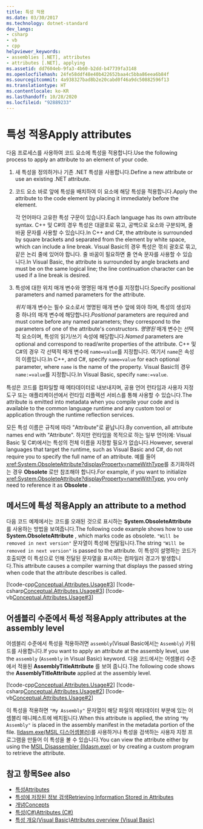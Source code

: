 ```yaml
---
title: 특성 적용
ms.date: 03/30/2017
ms.technology: dotnet-standard
dev_langs:
- csharp
- vb
- cpp
helpviewer_keywords:
- assemblies [.NET], attributes
- attributes [.NET], applying
ms.assetid: dd7604eb-9fa3-4b60-b2dd-b47739fa3148
ms.openlocfilehash: 24fe58ddf48e40b422652baa4c5bba86eea6b84f
ms.sourcegitcommit: 4a938327bad8b2e20cabd0f46a9dc50882596f13
ms.translationtype: HT
ms.contentlocale: ko-KR
ms.lasthandoff: 10/28/2020
ms.locfileid: "92889233"
---
```

# <a name="apply-attributes"></a><span data-ttu-id="391f7-102">특성 적용</span><span class="sxs-lookup"><span data-stu-id="391f7-102">Apply attributes</span></span>

<span data-ttu-id="391f7-103">다음 프로세스를 사용하여 코드 요소에 특성을 적용합니다.</span><span class="sxs-lookup"><span data-stu-id="391f7-103">Use the following process to apply an attribute to an element of your code.</span></span>

1. <span data-ttu-id="391f7-104">새 특성을 정의하거나 기존 .NET 특성을 사용합니다.</span><span class="sxs-lookup"><span data-stu-id="391f7-104">Define a new attribute or use an existing .NET attribute.</span></span>

2. <span data-ttu-id="391f7-105">코드 요소 바로 앞에 특성을 배치하여 이 요소에 해당 특성을 적용합니다.</span><span class="sxs-lookup"><span data-stu-id="391f7-105">Apply the attribute to the code element by placing it immediately before the element.</span></span>

     <span data-ttu-id="391f7-106">각 언어마다 고유한 특성 구문이 있습니다.</span><span class="sxs-lookup"><span data-stu-id="391f7-106">Each language has its own attribute syntax.</span></span> <span data-ttu-id="391f7-107">C++ 및 C#의 경우 특성은 대괄호로 묶고, 공백으로 요소와 구분되며, 줄 바꿈 문자를 사용할 수 있습니다.</span><span class="sxs-lookup"><span data-stu-id="391f7-107">In C++ and C#, the attribute is surrounded by square brackets and separated from the element by white space, which can include a line break.</span></span> <span data-ttu-id="391f7-108">Visual Basic의 경우 특성은 꺾쇠 괄호로 묶고, 같은 논리 줄에 있어야 합니다. 줄 바꿈이 필요하면 줄 연속 문자를 사용할 수 있습니다.</span><span class="sxs-lookup"><span data-stu-id="391f7-108">In Visual Basic, the attribute is surrounded by angle brackets and must be on the same logical line; the line continuation character can be used if a line break is desired.</span></span>

3. <span data-ttu-id="391f7-109">특성에 대한 위치 매개 변수와 명명된 매개 변수를 지정합니다.</span><span class="sxs-lookup"><span data-stu-id="391f7-109">Specify positional parameters and named parameters for the attribute.</span></span>

     <span data-ttu-id="391f7-110">*위치* 매개 변수는 필수 요소로서 명명된 매개 변수 앞에 와야 하며, 특성의 생성자 중 하나의 매개 변수에 해당합니다.</span><span class="sxs-lookup"><span data-stu-id="391f7-110">*Positional* parameters are required and must come before any named parameters; they correspond to the parameters of one of the attribute's constructors.</span></span> <span data-ttu-id="391f7-111">*명명된* 매개 변수는 선택적 요소이며, 특성의 읽기/쓰기 속성에 해당합니다.</span><span class="sxs-lookup"><span data-stu-id="391f7-111">*Named* parameters are optional and correspond to read/write properties of the attribute.</span></span> <span data-ttu-id="391f7-112">C++ 및 C#의 경우 각 선택적 매개 변수에 `name=value`를 지정합니다. 여기서 `name`은 속성의 이름입니다.</span><span class="sxs-lookup"><span data-stu-id="391f7-112">In C++, and C#, specify `name=value` for each optional parameter, where `name` is the name of the property.</span></span> <span data-ttu-id="391f7-113">Visual Basic의 경우 `name:=value`를 지정합니다.</span><span class="sxs-lookup"><span data-stu-id="391f7-113">In Visual Basic, specify `name:=value`.</span></span>

 <span data-ttu-id="391f7-114">특성은 코드를 컴파일할 때 메타데이터로 내보내지며, 공용 언어 런타임과 사용자 지정 도구 또는 애플리케이션에서 런타임 리플렉션 서비스를 통해 사용할 수 있습니다.</span><span class="sxs-lookup"><span data-stu-id="391f7-114">The attribute is emitted into metadata when you compile your code and is available to the common language runtime and any custom tool or application through the runtime reflection services.</span></span>

 <span data-ttu-id="391f7-115">모든 특성 이름은 규칙에 따라 "Attribute"로 끝납니다.</span><span class="sxs-lookup"><span data-stu-id="391f7-115">By convention, all attribute names end with "Attribute".</span></span> <span data-ttu-id="391f7-116">하지만 런타임을 목적으로 하는 일부 언어(예: Visual Basic 및 C#)에서는 특성의 전체 이름을 지정할 필요가 없습니다.</span><span class="sxs-lookup"><span data-stu-id="391f7-116">However, several languages that target the runtime, such as Visual Basic and C#, do not require you to specify the full name of an attribute.</span></span> <span data-ttu-id="391f7-117">예를 들어 <xref:System.ObsoleteAttribute?displayProperty=nameWithType>를 초기화하려는 경우 **Obsolete** 로만 참조해야 합니다.</span><span class="sxs-lookup"><span data-stu-id="391f7-117">For example, if you want to initialize <xref:System.ObsoleteAttribute?displayProperty=nameWithType>, you only need to reference it as **Obsolete** .</span></span>

## <a name="apply-an-attribute-to-a-method"></a><span data-ttu-id="391f7-118">메서드에 특성 적용</span><span class="sxs-lookup"><span data-stu-id="391f7-118">Apply an attribute to a method</span></span>

 <span data-ttu-id="391f7-119">다음 코드 예제에서는 코드를 오래된 것으로 표시하는 **System.ObsoleteAttribute** 를 사용하는 방법을 보여줍니다.</span><span class="sxs-lookup"><span data-stu-id="391f7-119">The following code example shows how to use **System.ObsoleteAttribute** , which marks code as obsolete.</span></span> <span data-ttu-id="391f7-120">`"Will be removed in next version"` 문자열이 특성에 전달됩니다.</span><span class="sxs-lookup"><span data-stu-id="391f7-120">The string `"Will be removed in next version"` is passed to the attribute.</span></span> <span data-ttu-id="391f7-121">이 특성이 설명하는 코드가 호출되면 이 특성으로 인해 전달된 문자열을 표시하는 컴파일러 경고가 발생합니다.</span><span class="sxs-lookup"><span data-stu-id="391f7-121">This attribute causes a compiler warning that displays the passed string when code that the attribute describes is called.</span></span>

 [!code-cpp[Conceptual.Attributes.Usage#3](../../../samples/snippets/cpp/VS_Snippets_CLR/conceptual.attributes.usage/cpp/source1.cpp#3)]
 [!code-csharp[Conceptual.Attributes.Usage#3](../../../samples/snippets/csharp/VS_Snippets_CLR/conceptual.attributes.usage/cs/source1.cs#3)]
 [!code-vb[Conceptual.Attributes.Usage#3](../../../samples/snippets/visualbasic/VS_Snippets_CLR/conceptual.attributes.usage/vb/source1.vb#3)]

## <a name="apply-attributes-at-the-assembly-level"></a><span data-ttu-id="391f7-122">어셈블리 수준에서 특성 적용</span><span class="sxs-lookup"><span data-stu-id="391f7-122">Apply attributes at the assembly level</span></span>

 <span data-ttu-id="391f7-123">어셈블리 수준에서 특성을 적용하려면 `assembly`(Visual Basic에서는 `Assembly`) 키워드를 사용합니다.</span><span class="sxs-lookup"><span data-stu-id="391f7-123">If you want to apply an attribute at the assembly level, use the `assembly` (`Assembly` in Visual Basic) keyword.</span></span> <span data-ttu-id="391f7-124">다음 코드에서는 어셈블리 수준에서 적용된 **AssemblyTitleAttribute** 를 보여 줍니다.</span><span class="sxs-lookup"><span data-stu-id="391f7-124">The following code shows the **AssemblyTitleAttribute** applied at the assembly level.</span></span>

 [!code-cpp[Conceptual.Attributes.Usage#2](../../../samples/snippets/cpp/VS_Snippets_CLR/conceptual.attributes.usage/cpp/source1.cpp#2)]
 [!code-csharp[Conceptual.Attributes.Usage#2](../../../samples/snippets/csharp/VS_Snippets_CLR/conceptual.attributes.usage/cs/source1.cs#2)]
 [!code-vb[Conceptual.Attributes.Usage#2](../../../samples/snippets/visualbasic/VS_Snippets_CLR/conceptual.attributes.usage/vb/source1.vb#2)]

 <span data-ttu-id="391f7-125">이 특성을 적용하면 `"My Assembly"` 문자열이 해당 파일의 메타데이터 부분에 있는 어셈블리 매니페스트에 배치됩니다.</span><span class="sxs-lookup"><span data-stu-id="391f7-125">When this attribute is applied, the string `"My Assembly"` is placed in the assembly manifest in the metadata portion of the file.</span></span> <span data-ttu-id="391f7-126">[Ildasm.exe(MSIL 디스어셈블러)](../../framework/tools/ildasm-exe-il-disassembler.md)를 사용하거나 특성을 검색하는 사용자 지정 프로그램을 만들어 이 특성을 볼 수 있습니다.</span><span class="sxs-lookup"><span data-stu-id="391f7-126">You can view the attribute either by using the [MSIL Disassembler (Ildasm.exe)](../../framework/tools/ildasm-exe-il-disassembler.md) or by creating a custom program to retrieve the attribute.</span></span>

## <a name="see-also"></a><span data-ttu-id="391f7-127">참고 항목</span><span class="sxs-lookup"><span data-stu-id="391f7-127">See also</span></span>

- [<span data-ttu-id="391f7-128">특성</span><span class="sxs-lookup"><span data-stu-id="391f7-128">Attributes</span></span>](index.md)
- [<span data-ttu-id="391f7-129">특성에 저장된 정보 검색</span><span class="sxs-lookup"><span data-stu-id="391f7-129">Retrieving Information Stored in Attributes</span></span>](retrieving-information-stored-in-attributes.md)
- [<span data-ttu-id="391f7-130">개념</span><span class="sxs-lookup"><span data-stu-id="391f7-130">Concepts</span></span>](/cpp/windows/attributed-programming-concepts)
- [<span data-ttu-id="391f7-131">특성(C#)</span><span class="sxs-lookup"><span data-stu-id="391f7-131">Attributes (C#)</span></span>](../../csharp/programming-guide/concepts/attributes/index.md)
- [<span data-ttu-id="391f7-132">특성 개요(Visual Basic)</span><span class="sxs-lookup"><span data-stu-id="391f7-132">Attributes overview (Visual Basic)</span></span>](../../visual-basic/programming-guide/concepts/attributes/index.md)
